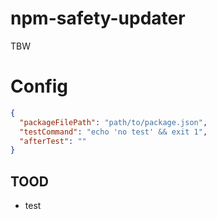 # npm-safety-updater

TBW

# Config

```json
{
  "packageFilePath": "path/to/package.json",
  "testCommand": "echo 'no test' && exit 1",
  "afterTest": ""
}
```

## TOOD

- test
